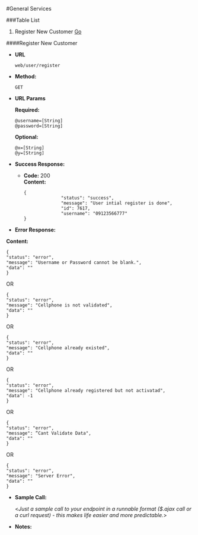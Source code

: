 #General Services

###Table List

1. Register New Customer [Go](https://google.com)




####Register New Customer

* **URL**
    ```
    web/user/register
    ```

* **Method:**
  
  ```
  GET
  ```
*  **URL Params**

   **Required:**
    ```
    @username=[String]
    @password=[String]
    ```
   **Optional:**
   ```
   @x=[String]
   @y=[String]
    ```
   
 
* **Success Response:**
  
  * **Code:** 200 <br />
    **Content:** 
    ```
    {
                  "status": "success",
                  "message": "User intial register is done",
                  "id": 7617,
                  "username": "09123566777"
    }
    ```
 
* **Error Response:**

**Content:**
```
{
"status": "error",
"message": "Username or Password cannot be blank.",
"data": ""
}
```

OR

```
{
"status": "error",
"message": "Cellphone is not validated",
"data": ""
}
```

OR

```
{
"status": "error",
"message": "Cellphone already existed",
"data": ""
}
```

OR 

```
{
"status": "error",
"message": "Cellphone already registered but not activatad",
"data": -1
}
```

OR 

```
{
"status": "error",
"message": “Cant Validate Data",
"data": ""
}
```

OR 

```
{
"status": "error",
"message": "Server Error",
"data": ""
}
```


* **Sample Call:**

  <_Just a sample call to your endpoint in a runnable format ($.ajax call or a curl request) - this makes life easier and more predictable._> 

* **Notes:**

